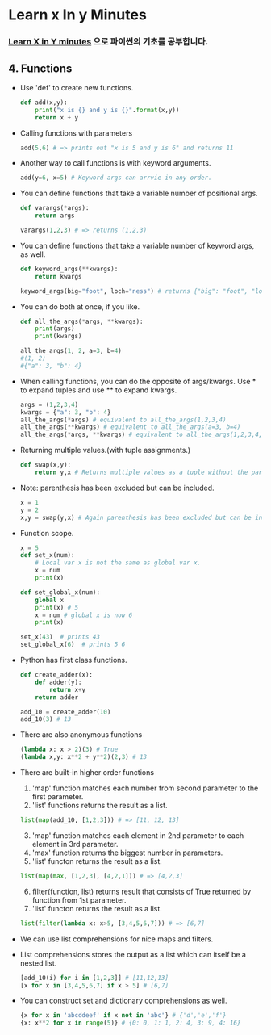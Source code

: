 
# Learn x In y Minutes
### [Learn X in Y minutes](https://learnxinyminutes.com/) 으로 파이썬의 기초를 공부합니다.


## 4. Functions

* Use 'def' to create new functions.
	```python
	def add(x,y):
	    print("x is {} and y is {}".format(x,y))
	    return x + y
	```
* Calling functions with parameters
	```python
	add(5,6) # => prints out "x is 5 and y is 6" and returns 11
	```
* Another way to call functions is with keyword arguments.
	```python
	add(y=6, x=5) # Keyword args can arrvie in any order.
	```
* You can define functions that take a variable number of positional args.
	```python
	def varargs(*args):
	    return args

	varargs(1,2,3) # => returns (1,2,3)
	```
* You can define functions that take a variable number of keyword args, as well.
	```python
	def keyword_args(**kwargs):
	    return kwargs

	keyword_args(big="foot", loch="ness") # returns {"big": "foot", "loch": "ness"}
	```
* You can do both at once, if you like.
	```python
	def all_the_args(*args, **kwargs):
	    print(args)
	    print(kwargs)

	all_the_args(1, 2, a=3, b=4)
	#(1, 2)
	#{"a": 3, "b": 4}
	```

* When calling functions, you can do the opposite of args/kwargs.  Use * to expand tuples and use ** to expand kwargs.
	```python
	args = (1,2,3,4)
	kwargs = {"a": 3, "b": 4}
	all_the_args(*args) # equivalent to all_the_args(1,2,3,4)
	all_the_args(**kwargs) # equivalent to all_the_args(a=3, b=4)
	all_the_args(*args, **kwargs) # equivalent to all_the_args(1,2,3,4,a=3,b=4)
	```
* Returning multiple values.(with tuple assignments.)
	```python
	def swap(x,y):
	    return y,x # Returns multiple values as a tuple without the parenthises.
	```
* Note: parenthesis has been excluded but can be included.
	```python
	x = 1
	y = 2
	x,y = swap(y,x) # Again parenthesis has been excluded but can be included.
	```
* Function scope.
	```python
	x = 5
	def set_x(num):
	    # Local var x is not the same as global var x.
	    x = num
	    print(x)

	def set_global_x(num):
	    global x
	    print(x) # 5
	    x = num # global x is now 6
	    print(x)

	set_x(43)  # prints 43
	set_global_x(6)  # prints 5 6
	```
* Python has first class functions.
	```python
	def create_adder(x):
	    def adder(y):
	        return x+y
	    return adder

	add_10 = create_adder(10)
	add_10(3) # 13
	```
* There are also anonymous functions
	```python
	(lambda x: x > 2)(3) # True
	(lambda x,y: x**2 + y**2)(2,3) # 13
	```
* There are built-in higher order functions
	1. 'map' function matches each number from second parameter to the first parameter.
	2. 'list' functions returns the result as a list.
	```python
	list(map(add_10, [1,2,3])) # => [11, 12, 13]
	```

	3. 'map' function matches each element in 2nd parameter to each element in 3rd parameter.
	4. 'max' function returns the  biggest number in parameters.
	5.  'list' functon returns the result as a list.

	```python
	list(map(max, [1,2,3], [4,2,1])) # => [4,2,3]
	```

	6. filter(function, list) returns result that consists of True returned by function from 1st parameter.
	7.   'list' functon returns the result as a list.
	```python
	list(filter(lambda x: x>5, [3,4,5,6,7])) # => [6,7]
	```

* We can use list comprehensions for nice maps and filters.
* List comprehensions stores the output as a list which can itself be a nested list.
	```python
	[add_10(i) for i in [1,2,3]] # [11,12,13]
	[x for x in [3,4,5,6,7] if x > 5] # [6,7]
	```
* You can construct set and dictionary comprehensions as well.
	```python
	{x for x in 'abcddeef' if x not in 'abc'} # {'d','e','f'}
	{x: x**2 for x in range(5)} # {0: 0, 1: 1, 2: 4, 3: 9, 4: 16}
	```